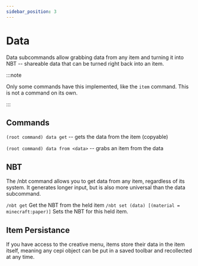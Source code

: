 ```yaml
---
sidebar_position: 3
---
```


# Data

Data subcommands allow grabbing data from any item and turning it into NBT -- shareable data that can be turned right back into an item.

:::note

Only some commands have this implemented, like the `item` command. This is not a command on its own.

:::

## Commands

`(root command) data get` -- gets the data from the item (copyable)

`(root command) data from <data>` -- grabs an item from the data 

## NBT

The /nbt command allows you to get data from any item, regardless of its system. It generates longer input, but is also more universal than the data subcommand.

`/nbt get` Get the NBT from the held item
`/nbt set (data) [(material = minecraft:paper)]` Sets the NBT for this held item.

## Item Persistance

If you have access to the creative menu, items store their data in the item itself,
meaning any cepi object can be put in a saved toolbar and recollected at any time.